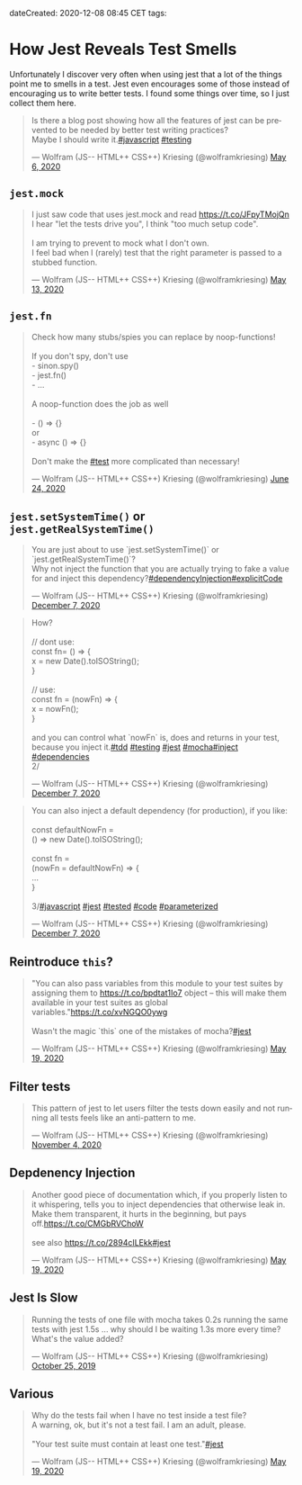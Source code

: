 dateCreated: 2020-12-08 08:45 CET
tags: 

# How Jest Reveals Test Smells

Unfortunately I discover very often when using jest that a lot of the things point me to smells in a test.
Jest even encourages some of those instead of encouraging us to write better tests.
I found some things over time, so I just collect them here.

<blockquote class="twitter-tweet"><p lang="en" dir="ltr">Is there a blog post showing how all the features of jest can be prevented to be needed by better test writing practices?<br>Maybe I should write it.<a href="https://twitter.com/hashtag/javascript?src=hash&amp;ref_src=twsrc%5Etfw">#javascript</a> <a href="https://twitter.com/hashtag/testing?src=hash&amp;ref_src=twsrc%5Etfw">#testing</a></p>&mdash; Wolfram (JS-- HTML++ CSS++) Kriesing (@wolframkriesing) <a href="https://twitter.com/wolframkriesing/status/1257940801616777216?ref_src=twsrc%5Etfw">May 6, 2020</a></blockquote>

## `jest.mock`

<blockquote class="twitter-tweet"><p lang="en" dir="ltr">I just saw code that uses jest.mock and read <a href="https://t.co/JFpyTMojQn">https://t.co/JFpyTMojQn</a><br>I hear &quot;let the tests drive you&quot;, I think &quot;too much setup code&quot;.<br><br>I am trying to prevent to mock what I don&#39;t own.<br>I feel bad when I (rarely) test that the right parameter is passed to a stubbed function.</p>&mdash; Wolfram (JS-- HTML++ CSS++) Kriesing (@wolframkriesing) <a href="https://twitter.com/wolframkriesing/status/1260548843487330308?ref_src=twsrc%5Etfw">May 13, 2020</a></blockquote>

## `jest.fn`

<blockquote class="twitter-tweet"><p lang="en" dir="ltr">Check how many stubs/spies you can replace by noop-functions!<br><br>If you don&#39;t spy, don&#39;t use<br>- sinon.spy()<br>- jest.fn()<br>- ...<br><br>A noop-function does the job as well<br><br>- () =&gt; {}<br>or<br>- async () =&gt; {}<br><br>Don&#39;t make the <a href="https://twitter.com/hashtag/test?src=hash&amp;ref_src=twsrc%5Etfw">#test</a> more complicated than necessary!</p>&mdash; Wolfram (JS-- HTML++ CSS++) Kriesing (@wolframkriesing) <a href="https://twitter.com/wolframkriesing/status/1275717274008199168?ref_src=twsrc%5Etfw">June 24, 2020</a></blockquote>

## `jest.setSystemTime()` or `jest.getRealSystemTime()`

<blockquote class="twitter-tweet" data-partner="tweetdeck"><p lang="en" dir="ltr">You are just about to use `jest.setSystemTime()` or `jest.getRealSystemTime()`?<br>Why not inject the function that you are actually trying to fake a value for and inject this dependency?<a href="https://twitter.com/hashtag/dependencyInjection?src=hash&amp;ref_src=twsrc%5Etfw">#dependencyInjection</a><a href="https://twitter.com/hashtag/explicitCode?src=hash&amp;ref_src=twsrc%5Etfw">#explicitCode</a></p>&mdash; Wolfram (JS-- HTML++ CSS++) Kriesing (@wolframkriesing) <a href="https://twitter.com/wolframkriesing/status/1336038292664578049?ref_src=twsrc%5Etfw">December 7, 2020</a></blockquote>

<blockquote class="twitter-tweet" data-partner="tweetdeck"><p lang="en" dir="ltr">How?<br><br>// dont use: <br>const fn= () =&gt; {<br>   x = new Date().toISOString();<br>}<br><br>// use:<br>const fn = (nowFn) =&gt; {<br>  x = nowFn();<br>}<br><br>and you can control what `nowFn` is, does and returns in your test, because you inject it.<a href="https://twitter.com/hashtag/tdd?src=hash&amp;ref_src=twsrc%5Etfw">#tdd</a> <a href="https://twitter.com/hashtag/testing?src=hash&amp;ref_src=twsrc%5Etfw">#testing</a> <a href="https://twitter.com/hashtag/jest?src=hash&amp;ref_src=twsrc%5Etfw">#jest</a> <a href="https://twitter.com/hashtag/mocha?src=hash&amp;ref_src=twsrc%5Etfw">#mocha</a><a href="https://twitter.com/hashtag/inject?src=hash&amp;ref_src=twsrc%5Etfw">#inject</a> <a href="https://twitter.com/hashtag/dependencies?src=hash&amp;ref_src=twsrc%5Etfw">#dependencies</a><br>2/</p>&mdash; Wolfram (JS-- HTML++ CSS++) Kriesing (@wolframkriesing) <a href="https://twitter.com/wolframkriesing/status/1336042861004025861?ref_src=twsrc%5Etfw">December 7, 2020</a></blockquote>

<blockquote class="twitter-tweet" data-partner="tweetdeck"><p lang="en" dir="ltr">You can also inject a default dependency (for production), if you like:<br><br>const defaultNowFn = <br>  () =&gt; new Date().toISOString();<br><br>const fn = <br>  (nowFn = defaultNowFn) =&gt; {<br>   ...<br>}<br><br>3/<a href="https://twitter.com/hashtag/javascript?src=hash&amp;ref_src=twsrc%5Etfw">#javascript</a> <a href="https://twitter.com/hashtag/jest?src=hash&amp;ref_src=twsrc%5Etfw">#jest</a> <a href="https://twitter.com/hashtag/tested?src=hash&amp;ref_src=twsrc%5Etfw">#tested</a> <a href="https://twitter.com/hashtag/code?src=hash&amp;ref_src=twsrc%5Etfw">#code</a> <a href="https://twitter.com/hashtag/parameterized?src=hash&amp;ref_src=twsrc%5Etfw">#parameterized</a></p>&mdash; Wolfram (JS-- HTML++ CSS++) Kriesing (@wolframkriesing) <a href="https://twitter.com/wolframkriesing/status/1336043484571119616?ref_src=twsrc%5Etfw">December 7, 2020</a></blockquote>

## Reintroduce `this`?

<blockquote class="twitter-tweet"><p lang="en" dir="ltr">&quot;You can also pass variables from this module to your test suites by assigning them to <a href="https://t.co/bpdtat1Io7">https://t.co/bpdtat1Io7</a> object – this will make them available in your test suites as global variables.&quot;<a href="https://t.co/xvNGQO0ywg">https://t.co/xvNGQO0ywg</a><br><br>Wasn&#39;t the magic `this` one of the mistakes of mocha?<a href="https://twitter.com/hashtag/jest?src=hash&amp;ref_src=twsrc%5Etfw">#jest</a></p>&mdash; Wolfram (JS-- HTML++ CSS++) Kriesing (@wolframkriesing) <a href="https://twitter.com/wolframkriesing/status/1262736975280275456?ref_src=twsrc%5Etfw">May 19, 2020</a></blockquote>

## Filter tests

<blockquote class="twitter-tweet"><p lang="en" dir="ltr">This pattern of jest to let users filter the tests down easily and not running all tests feels like an anti-pattern to me.</p>&mdash; Wolfram (JS-- HTML++ CSS++) Kriesing (@wolframkriesing) <a href="https://twitter.com/wolframkriesing/status/1323952904655511553?ref_src=twsrc%5Etfw">November 4, 2020</a></blockquote>



## Depdenency Injection

<blockquote class="twitter-tweet"><p lang="en" dir="ltr">Another good piece of documentation which, if you properly listen to it whispering, tells you to inject dependencies that otherwise leak in.<br>Make them transparent, it hurts in the beginning, but pays off.<a href="https://t.co/CMGbRVChoW">https://t.co/CMGbRVChoW</a><br><br>see also <a href="https://t.co/2894cILEkk">https://t.co/2894cILEkk</a><a href="https://twitter.com/hashtag/jest?src=hash&amp;ref_src=twsrc%5Etfw">#jest</a></p>&mdash; Wolfram (JS-- HTML++ CSS++) Kriesing (@wolframkriesing) <a href="https://twitter.com/wolframkriesing/status/1262740869670531073?ref_src=twsrc%5Etfw">May 19, 2020</a></blockquote>

## Jest Is Slow

<blockquote class="twitter-tweet"><p lang="en" dir="ltr">Running the tests of one file with mocha takes 0.2s running the same tests with jest 1.5s ... why should I be waiting 1.3s more every time? What&#39;s the value added?</p>&mdash; Wolfram (JS-- HTML++ CSS++) Kriesing (@wolframkriesing) <a href="https://twitter.com/wolframkriesing/status/1187644277049974785?ref_src=twsrc%5Etfw">October 25, 2019</a></blockquote>

## Various

<blockquote class="twitter-tweet"><p lang="en" dir="ltr">Why do the tests fail when I have no test inside a test file?<br>A warning, ok, but it&#39;s not a test fail. I am an adult, please.<br><br>&quot;Your test suite must contain at least one test.&quot;<a href="https://twitter.com/hashtag/jest?src=hash&amp;ref_src=twsrc%5Etfw">#jest</a></p>&mdash; Wolfram (JS-- HTML++ CSS++) Kriesing (@wolframkriesing) <a href="https://twitter.com/wolframkriesing/status/1262661256093339649?ref_src=twsrc%5Etfw">May 19, 2020</a></blockquote>
